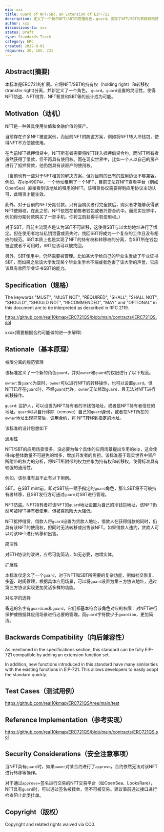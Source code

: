 ```yaml
---
eip: xxx
title: Guard of NFT/SBT，an Extension of EIP-721
description: 定义了一个新的NFT/SBT的管理角色，guard，实现了NFT/SBT的转移权和持有权的分离。A new management role of NFT/SBT is defined, which realizes the separation of transfer right and holding right of NFT/SBT.
author: xxx
discussions-to: xxx
status: Draft
type: Standards Track
category: ERC
created: 2022-9-01
requires: 20, 165, 721
---
```


## Abstract(摘要)

本标准是ERC721的扩展。它将NFT/SBT的持有权（holding right）和转移权(transfer right)分离，并新定义了一个角色， `guard`。`guard`设置的灵活性，使得NFT防盗、NFT借贷、NFT租赁和SBT等的设计成为可能。

## Motivation（动机）

NFT是一种兼具使用价值和金融价值的资产。

当前存在许多NFT被盗案例，而目前NFT的防盗方案，例如将NFT转入冷钱包，使得NFT不方便被使用。

在当前NFT抵押借贷中，NFT所有者需要将NFT转入抵押借贷合约，而NFT所有者虽然获得了借款，但不再具有使用权。而在现实世界中，比如一个人以自己的房产进行了抵押贷款，他仍然具有该房产的使用权。

（当前也有一些对于NFT租赁的解决方案，但对目前的已有的应用协议不够兼容。例如，在eip4907中，一个地址租用了一个NFT，目前无法在NFT查看平台（例如OpenSea）直接看到该地址的租用的NFT。该租赁协议需要得到应用协议主动认可，此租赁才能生效。

此外，对于目前的NFT分期付款，只有当购买者付完全款后，购买者才能够获得该NFT使用权，在此之前，NFT依然在销售者钱包或者托管合约中。而现实世界中，例如你分期付款购买了一部手机，你将立刻获得手机使用权。）

对于SBT。目前主流观点是认为SBT不可转移，这使得SBT与以太坊地址进行了绑定。但在使用者地址私钥泄露或丢失时，找回SBT将成为一个复杂的工作且没有相应的规范。SBT本质上也是实现了NFT的持有权和转移权的分离，当SBT所在钱包被盗或者不可用时，SBT应该可以被找回。

另外，SBT使用中，仍然需要被管理。比如某大学给自己的毕业生发放了毕业证书SBT，而如果之后该大学发现某个毕业生学术不端或者危害了该大学的声誉，它应该具有收回毕业证书SBT的能力。

## Specification（规格）

The keywords "MUST", "MUST NOT", "REQUIRED", "SHALL", "SHALL NOT", "SHOULD", "SHOULD NOT", "RECOMMENDED", "MAY" and "OPTIONAL" in this document are to be interpreted as described in RFC 2119.

https://github.com/real10kmap/ERC721QS/blob/main/contracts/IERC721QS.sol

xxxx(需要根据合约可能做的进一步解释)

## Rationale（基本原理）

权限分离的规范管理

该标准定义了一个新的角色`guard`，并对`owner`和`guard`的权限进行了以下规范。

`owner`:当`guard`为空时，`owner`可以进行NFT的转移操作，也可以设置`guard`。但NFT已存在`guard`时，不经`guard`允许，`owner`无法修改`guard`，且无法对NFT进行转移操作。

`guard`: 监护人，可以设置为NFT持有者的冷钱包地址，或者是NFT持有者信任的地址。`guard`可以自行移除（remove）自己的`guard`身份，或者在NFT所在的`owner`地址出现异常后，调用合约，将 NFT转移到指定的地址。

该标准的设计思想如下

通用性

NFT/SBT的应用场景很多，没必要为每个具体的应用场景提出专用的eip，这会使得eip整体数量不可避免的增多，增加开发者的负担。该标准基于现实世界中资产所附带的权力的分析，将NFT所附带的权力抽象为持有权和转移权，使得标准具有较强的通用性。

例如，该标准有且不止有以下用例。

SBT。在SBT mint前，即对SBT统一赋予指定的`guard`角色，那么SBT将不可被持有者转移，且SBT发行方可通过`guard`对SBT进行管理。

NFT防盗。NFT持有者将该NFT的`guard`地址设置为自己的冷钱包地址，该NFT仍然可被NFT持有者使用，但被盗风险大大降低。

NFT抵押借贷。借款人将`guard`设置为贷款人地址，借款人在获得借款的同时，仍具有该NFT的使用权，但同时无法转移或出售该NFT。如果借款人违约，贷款人可以对该NFT进行转移和出售。

简洁性

对ETH协议的改进，应尽可能简洁，如无必要，勿增实体。

扩展性

本标准仅定义了一个`guard`，对于NFT和SBT所需要的复杂功能，例如社交恢复、多签、时间管理，根据具体应用场景，可以将`guard`设置为第三方协议地址，通过第三方协议实现更加灵活多样的功能。

对名字的选择

备选的名字有`guardian`和`guard`，它们都基本符合该角色对应的权限：对NFT进行保护或根据其应用场景进行必要的管理。而`guard`字符数少于`guardian`，更加简洁。

## Backwards Compatibility（向后兼容性）

As mentioned in the specifications section, this standard can be fully EIP-721 compatible by adding an extension function set.

In addition, new functions introduced in this standard have many similarities with the existing functions in EIP-721. This allows developers to easily adopt the standard quickly.

## Test Cases（测试用例）

https://github.com/real10kmap/ERC721QS/tree/main/test 

## Reference Implementation（参考实现）

https://github.com/real10kmap/ERC721QS/blob/main/contracts/ERC721QS.sol

## Security Considerations（安全注意事项）

当NFT具有`guard`时，如果`owner`对某合约进行了`approve`，合约依然无法对该NFT进行转移等操作。

对于通过`approve`+签名进行交易的NFT交易平台（如OpenSea、LooksRare），NFT具有`guard`时，可以通过签名被挂单，但不可被交易。建议事前通过接口进行检查阻止此类挂单。

## Copyright（版权）

Copyright and related rights waived via CC0.

